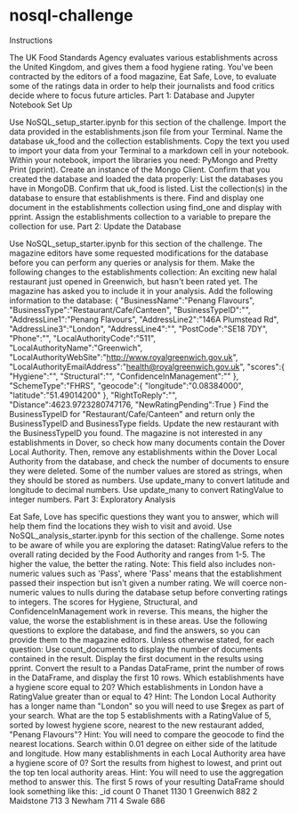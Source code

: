 # nosql-challenge

 Instructions

The UK Food Standards Agency evaluates various establishments across the United Kingdom, and gives them a food hygiene rating. You've been contracted by the editors of a food magazine, Eat Safe, Love, to evaluate some of the ratings data in order to help their journalists and food critics decide where to focus future articles.
Part 1: Database and Jupyter Notebook Set Up

Use NoSQL_setup_starter.ipynb for this section of the challenge.
Import the data provided in the establishments.json file from your Terminal. Name the database uk_food and the collection establishments. Copy the text you used to import your data from your Terminal to a markdown cell in your notebook.
Within your notebook, import the libraries you need: PyMongo and Pretty Print (pprint).
Create an instance of the Mongo Client.
Confirm that you created the database and loaded the data properly:
List the databases you have in MongoDB. Confirm that uk_food is listed.
List the collection(s) in the database to ensure that establishments is there.
Find and display one document in the establishments collection using find_one and display with pprint.
Assign the establishments collection to a variable to prepare the collection for use.
Part 2: Update the Database

Use NoSQL_setup_starter.ipynb for this section of the challenge.
The magazine editors have some requested modifications for the database before you can perform any queries or analysis for them. Make the following changes to the establishments collection:
An exciting new halal restaurant just opened in Greenwich, but hasn't been rated yet. The magazine has asked you to include it in your analysis. Add the following information to the database:
{
    "BusinessName":"Penang Flavours",
    "BusinessType":"Restaurant/Cafe/Canteen",
    "BusinessTypeID":"",
    "AddressLine1":"Penang Flavours",
    "AddressLine2":"146A Plumstead Rd",
    "AddressLine3":"London",
    "AddressLine4":"",
    "PostCode":"SE18 7DY",
    "Phone":"",
    "LocalAuthorityCode":"511",
    "LocalAuthorityName":"Greenwich",
    "LocalAuthorityWebSite":"http://www.royalgreenwich.gov.uk",
    "LocalAuthorityEmailAddress":"health@royalgreenwich.gov.uk",
    "scores":{
        "Hygiene":"",
        "Structural":"",
        "ConfidenceInManagement":""
    },
    "SchemeType":"FHRS",
    "geocode":{
        "longitude":"0.08384000",
        "latitude":"51.49014200"
    },
    "RightToReply":"",
    "Distance":4623.9723280747176,
    "NewRatingPending":True
}
Find the BusinessTypeID for "Restaurant/Cafe/Canteen" and return only the BusinessTypeID and BusinessType fields.
Update the new restaurant with the BusinessTypeID you found.
The magazine is not interested in any establishments in Dover, so check how many documents contain the Dover Local Authority. Then, remove any establishments within the Dover Local Authority from the database, and check the number of documents to ensure they were deleted.
Some of the number values are stored as strings, when they should be stored as numbers.
Use update_many to convert latitude and longitude to decimal numbers.
Use update_many to convert RatingValue to integer numbers.
Part 3: Exploratory Analysis

Eat Safe, Love has specific questions they want you to answer, which will help them find the locations they wish to visit and avoid.
Use NoSQL_analysis_starter.ipynb for this section of the challenge.
Some notes to be aware of while you are exploring the dataset:
RatingValue refers to the overall rating decided by the Food Authority and ranges from 1-5. The higher the value, the better the rating.
Note: This field also includes non-numeric values such as 'Pass', where 'Pass' means that the establishment passed their inspection but isn't given a number rating. We will coerce non-numeric values to nulls during the database setup before converting ratings to integers.
The scores for Hygiene, Structural, and ConfidenceInManagement work in reverse. This means, the higher the value, the worse the establishment is in these areas.
Use the following questions to explore the database, and find the answers, so you can provide them to the magazine editors.
Unless otherwise stated, for each question:
Use count_documents to display the number of documents contained in the result.
Display the first document in the results using pprint.
Convert the result to a Pandas DataFrame, print the number of rows in the DataFrame, and display the first 10 rows.
Which establishments have a hygiene score equal to 20?
Which establishments in London have a RatingValue greater than or equal to 4?
Hint: The London Local Authority has a longer name than "London" so you will need to use $regex as part of your search.
What are the top 5 establishments with a RatingValue of 5, sorted by lowest hygiene score, nearest to the new restaurant added, "Penang Flavours"?
Hint: You will need to compare the geocode to find the nearest locations. Search within 0.01 degree on either side of the latitude and longitude.
How many establishments in each Local Authority area have a hygiene score of 0? Sort the results from highest to lowest, and print out the top ten local authority areas.
Hint: You will need to use the aggregation method to answer this.
The first 5 rows of your resulting DataFrame should look something like this:
_id	count
0	Thanet	1130
1	Greenwich	882
2	Maidstone	713
3	Newham	711
4	Swale	686
